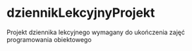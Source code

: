 # dziennikLekcyjnyProjekt
Projekt dziennika lekcyjnego wymagany do ukończenia zajęć programowania obiektowego
